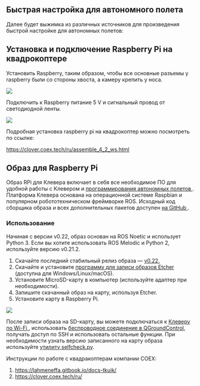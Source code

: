 ## Быстрая настройка для автономного полета
Далее будет выжимка из различных источников для произведения быстрой настройке для автономных полетов:

## Установка и подключение Raspberry Pi на квадрокоптере

Установить Raspberry, таким образом, чтобы все основные разъемы у raspberry были со стороны хвоста, а камеру крепить у носа.

<img src = "https://893838923-files.gitbook.io/~/files/v0/b/gitbook-legacy-files/o/assets%2F-MdqITQbWJUL8n4CbfRn%2F-MdqXBIBYKITI3e6xCyA%2F-MdqZbAqed5Dh4-lsgJn%2FrnrFliNjKto.jpg?alt=media&token=faa67e6d-e18e-4edb-91cb-936dee8dfc27" />

Подключить к Raspberry питание 5 V и сигнальный провод от светодиодной ленты.

<img src = "https://893838923-files.gitbook.io/~/files/v0/b/gitbook-legacy-files/o/assets%2F-MdqITQbWJUL8n4CbfRn%2F-MdqXBIBYKITI3e6xCyA%2F-MdqZkJ2NSWCEa2ChEA3%2FNCePNk-NsFk.jpg?alt=media&token=20d26fab-a417-418c-b596-98e61a3772f5" />

Подробная установка raspberry pi на квадрокоптер можно посмотреть по ссылке:

https://clover.coex.tech/ru/assemble_4_2_ws.html

## Образ для Raspberry Pi

Образ RPi для Клевера включает в себя все необходимое ПО для удобной работы с Клевером и <a href = "https://clover.coex.tech/ru/simple_offboard.html"> программирования автономных полетов </a>. Платформа Клевера основана на операционной системе Raspbian и популярном робототехническом фреймворке ROS. Исходный код сборщика образа и всех дополнительных пакетов доступен  <a href = "https://github.com/CopterExpress/clover"> на GitHub </a>.

### Использование

Начиная с версии v0.22, образ основан на ROS Noetic и использует Python 3. Если вы хотите использовать ROS Melodic и Python 2, используйте версию v0.21.2.

<ol>
<li> Скачайте последний стабильный релиз образа — <a href = "https://github.com/CopterExpress/clover/releases/download/v0.22/clover_v0.22.img.zip"> v0.22.</a> </li>
<li> Скачайте и установите <a href = "https://github.com/CopterExpress/clover/releases/download/v0.22/clover_v0.22.img.zip"> программу для записи образов Etcher </a> (доступна для Windows/Linux/macOS). </li>
<li> Установите MicroSD-карту в компьютер (используйте адаптер при необходимости). </li>
<li> Запишите скачанный образ на карту, используя Etcher. </li>
<li> Установите карту в Raspberry Pi. </li>
</ol>

<img src = "https://clover.coex.tech/assets/etcher.png"/>

После записи образа на SD-карту, вы можете подключаться к <a href = "https://clover.coex.tech/ru/wifi.html" >Клеверу по Wi-Fi </a>, использовать <a href ="https://clover.coex.tech/ru/gcs_bridge.html">беспроводное соединение в QGroundControl</a>, получать доступ по SSH и использовать остальные функции. При необходимости узнать версию записанного на карту образа используйте <a href = "https://clover.coex.tech/ru/selfcheck.html" > утилиту selfcheck.py</a>.


Инструкции по работе с квадракоптерам компании COEX:
1. https://lahmeneffa.gitbook.io/docs-tkuik/
2. https://clover.coex.tech/ru/
